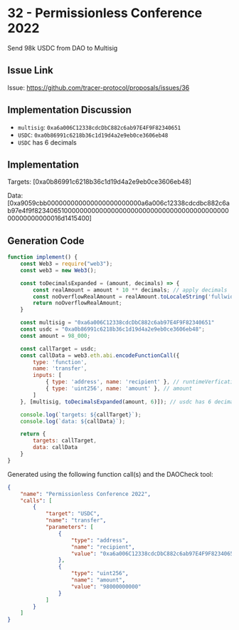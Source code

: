 # 32 - Permissionless Conference 2022
Send 98k USDC from DAO to Multisig

## Issue Link
Issue: https://github.com/tracer-protocol/proposals/issues/36

## Implementation Discussion
- `multisig`: `0xa6a006C12338cdcDbC882c6ab97E4F9F82340651`
- `USDC`: `0xa0b86991c6218b36c1d19d4a2e9eb0ce3606eb48`
- `USDC` has 6 decimals

## Implementation
Targets: [0xa0b86991c6218b36c1d19d4a2e9eb0ce3606eb48]

Data: [0xa9059cbb000000000000000000000000a6a006c12338cdcdbc882c6ab97e4f9f8234065100000000000000000000000000000000000000000000000000000016d1415400]

## Generation Code
```javascript
function implement() {
    const Web3 = require("web3");
    const web3 = new Web3();

    const toDecimalsExpanded = (amount, decimals) => {
        const realAmount = amount * 10 ** decimals; // apply decimals
        const noOverflowRealAmount = realAmount.toLocaleString('fullwide', {useGrouping:false}); // return str (to prevent overflow) & remove scientific notation
        return noOverflowRealAmount;
    }

    const multisig = "0xa6a006C12338cdcDbC882c6ab97E4F9F82340651"
    const usdc = "0xa0b86991c6218b36c1d19d4a2e9eb0ce3606eb48";
    const amount = 98_000;

    const callTarget = usdc;
    const callData = web3.eth.abi.encodeFunctionCall({
        type: 'function',
        name: 'transfer',
        inputs: [
            { type: 'address', name: 'recipient' }, // runtimeVerfication
            { type: 'uint256', name: 'amount' }, // amount
        ]
    }, [multisig, toDecimalsExpanded(amount, 6)]); // usdc has 6 decimals

    console.log(`targets: ${callTarget}`);
    console.log(`data: ${callData}`);

    return {
        targets: callTarget,
        data: callData
    }
}
```

Generated using the following function call(s) and the DAOCheck tool:
```json
{
    "name": "Permissionless Conference 2022",
    "calls": [
        {
            "target": "USDC",
            "name": "transfer",
            "parameters": [
                {
                    "type": "address",
                    "name": "recipient",
                    "value": "0xa6a006C12338cdcDbC882c6ab97E4F9F82340651"
                },
                {
                    "type": "uint256",
                    "name": "amount",
                    "value": "98000000000"
                }
            ]
        }
    ]
}
```